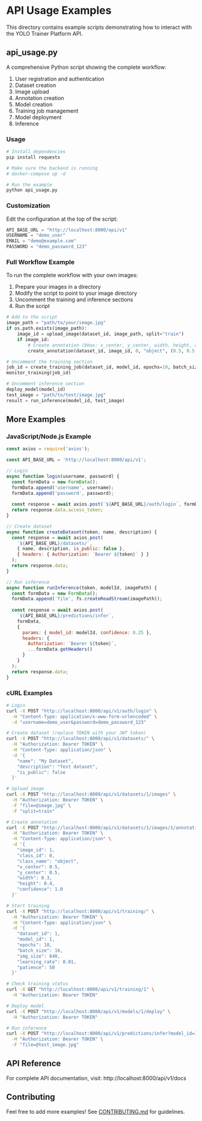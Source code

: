 # API Usage Examples

This directory contains example scripts demonstrating how to interact with the YOLO Trainer Platform API.

## api_usage.py

A comprehensive Python script showing the complete workflow:

1. User registration and authentication
2. Dataset creation
3. Image upload
4. Annotation creation
5. Model creation
6. Training job management
7. Model deployment
8. Inference

### Usage

```bash
# Install dependencies
pip install requests

# Make sure the backend is running
# docker-compose up -d

# Run the example
python api_usage.py
```

### Customization

Edit the configuration at the top of the script:

```python
API_BASE_URL = "http://localhost:8000/api/v1"
USERNAME = "demo_user"
EMAIL = "demo@example.com"
PASSWORD = "demo_password_123"
```

### Full Workflow Example

To run the complete workflow with your own images:

1. Prepare your images in a directory
2. Modify the script to point to your image directory
3. Uncomment the training and inference sections
4. Run the script

```python
# Add to the script
image_path = "path/to/your/image.jpg"
if os.path.exists(image_path):
    image_id = upload_image(dataset_id, image_path, split="train")
    if image_id:
        # Create annotation (bbox: x_center, y_center, width, height, all normalized 0-1)
        create_annotation(dataset_id, image_id, 0, "object", (0.5, 0.5, 0.3, 0.4))

# Uncomment the training section
job_id = create_training_job(dataset_id, model_id, epochs=10, batch_size=16)
monitor_training(job_id)

# Uncomment inference section
deploy_model(model_id)
test_image = "path/to/test/image.jpg"
result = run_inference(model_id, test_image)
```

## More Examples

### JavaScript/Node.js Example

```javascript
const axios = require('axios');

const API_BASE_URL = 'http://localhost:8000/api/v1';

// Login
async function login(username, password) {
  const formData = new FormData();
  formData.append('username', username);
  formData.append('password', password);
  
  const response = await axios.post(`${API_BASE_URL}/auth/login`, formData);
  return response.data.access_token;
}

// Create dataset
async function createDataset(token, name, description) {
  const response = await axios.post(
    `${API_BASE_URL}/datasets/`,
    { name, description, is_public: false },
    { headers: { Authorization: `Bearer ${token}` } }
  );
  return response.data;
}

// Run inference
async function runInference(token, modelId, imagePath) {
  const formData = new FormData();
  formData.append('file', fs.createReadStream(imagePath));
  
  const response = await axios.post(
    `${API_BASE_URL}/predictions/infer`,
    formData,
    {
      params: { model_id: modelId, confidence: 0.25 },
      headers: { 
        Authorization: `Bearer ${token}`,
        ...formData.getHeaders()
      }
    }
  );
  return response.data;
}
```

### cURL Examples

```bash
# Login
curl -X POST "http://localhost:8000/api/v1/auth/login" \
  -H "Content-Type: application/x-www-form-urlencoded" \
  -d "username=demo_user&password=demo_password_123"

# Create dataset (replace TOKEN with your JWT token)
curl -X POST "http://localhost:8000/api/v1/datasets/" \
  -H "Authorization: Bearer TOKEN" \
  -H "Content-Type: application/json" \
  -d '{
    "name": "My Dataset",
    "description": "Test dataset",
    "is_public": false
  }'

# Upload image
curl -X POST "http://localhost:8000/api/v1/datasets/1/images" \
  -H "Authorization: Bearer TOKEN" \
  -F "file=@image.jpg" \
  -F "split=train"

# Create annotation
curl -X POST "http://localhost:8000/api/v1/datasets/1/images/1/annotations" \
  -H "Authorization: Bearer TOKEN" \
  -H "Content-Type: application/json" \
  -d '{
    "image_id": 1,
    "class_id": 0,
    "class_name": "object",
    "x_center": 0.5,
    "y_center": 0.5,
    "width": 0.3,
    "height": 0.4,
    "confidence": 1.0
  }'

# Start training
curl -X POST "http://localhost:8000/api/v1/training/" \
  -H "Authorization: Bearer TOKEN" \
  -H "Content-Type: application/json" \
  -d '{
    "dataset_id": 1,
    "model_id": 1,
    "epochs": 10,
    "batch_size": 16,
    "img_size": 640,
    "learning_rate": 0.01,
    "patience": 50
  }'

# Check training status
curl -X GET "http://localhost:8000/api/v1/training/1" \
  -H "Authorization: Bearer TOKEN"

# Deploy model
curl -X POST "http://localhost:8000/api/v1/models/1/deploy" \
  -H "Authorization: Bearer TOKEN"

# Run inference
curl -X POST "http://localhost:8000/api/v1/predictions/infer?model_id=1&confidence=0.25" \
  -H "Authorization: Bearer TOKEN" \
  -F "file=@test_image.jpg"
```

## API Reference

For complete API documentation, visit:
http://localhost:8000/api/v1/docs

## Contributing

Feel free to add more examples! See [CONTRIBUTING.md](../CONTRIBUTING.md) for guidelines.
